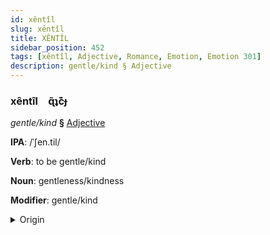 ```yaml
---
id: xêntîl
slug: xêntîl
title: XÊNTÎL
sidebar_position: 452
tags: [xêntîl, Adjective, Romance, Emotion, Emotion 301]
description: gentle/kind § Adjective
---
```


### xêntîl&emsp;<span kind="abugida">ɋ̃ʇc͊ɟ</span>

*gentle/kind* **§** [Adjective](../../tags/Adjective)

**IPA**: /ˈʃen.til/

**Verb**: to be gentle/kind

**Noun**: gentleness/kindness

**Modifier**: gentle/kind

<details>
    <summary>Origin</summary>
    Portuguese gentil [ʒẽˈtiɫ]<br/>
    <em>Romance Language Family</em>
</details>